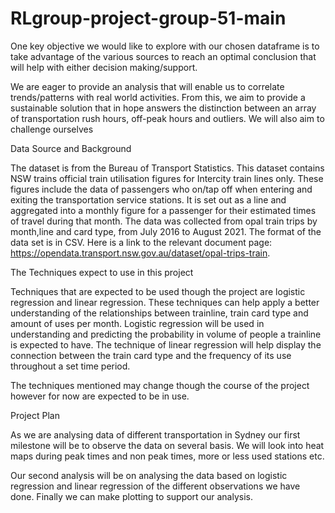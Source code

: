 # RLgroup-project-group-51-main


One key objective we would like to explore with our chosen dataframe is to take
advantage of the various sources to reach an optimal conclusion that will help with
either decision making/support.

We are eager to provide an analysis that will enable us to correlate trends/patterns with
real world activities. From this, we aim to provide a sustainable solution that in hope
answers the distinction between an array of transportation rush hours, off-peak hours
and outliers. We will also aim to challenge ourselves

Data Source and Background

The dataset is from the Bureau of Transport Statistics. This dataset contains NSW trains
official train utilisation figures for Intercity train lines only. These figures include the data
of passengers who on/tap off when entering and exiting the transportation service
stations. It is set out as a line and aggregated into a monthly figure for a passenger for
their estimated times of travel during that month.
The data was collected from opal train trips by month,line and card type, from July 2016
to August 2021. The format of the data set is in CSV. Here is a link to the relevant
document page: https://opendata.transport.nsw.gov.au/dataset/opal-trips-train.

The Techniques expect to use in this project

Techniques that are expected to be used though the project are logistic regression and
linear regression. These techniques can help apply a better understanding of the
relationships between trainline, train card type and amount of uses per month.
Logistic regression will be used in understanding and predicting the probability in
volume of people a trainline is expected to have. The technique of linear regression will
help display the connection between the train card type and the frequency of its use
throughout a set time period.

The techniques mentioned may change though the course of the project however for
now are expected to be in use.

Project Plan

As we are analysing data of different transportation in Sydney our first milestone will be
to observe the data on several basis. We will look into heat maps during peak times and
non peak times, more or less used stations etc.

Our second analysis will be on analysing the data based on logistic regression and
linear regression of the different observations we have done. Finally we can make
plotting to support our analysis.
